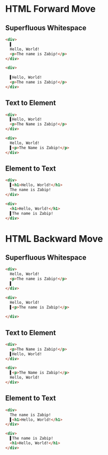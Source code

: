 # HTML Forward Move
## Superfluous Whitespace
```html
<div>
  ▌
  Hello, World!
  <p>The name is Zabip!</p>
</div>
```
```html
<div>
  
  ▌Hello, World!
  <p>The name is Zabip!</p>
</div>
```

## Text to Element
```html
<div>
  ▌Hello, World!
  <p>The Name is Zabip!</p>
</div>
```
```html
<div>
  Hello, World!
  ▌<p>The Name is Zabip!</p>
</div>
```

## Element to Text
```html
<div>
  ▌<h1>Hello, World!</h1>
  The name is Zabip!
</div>
```
```html
<div>
  <h1>Hello, World!</h1>
  ▌The name is Zabip!
</div>
```

# HTML Backward Move
## Superfluous Whitespace
```html
<div>
  Hello, World!
  <p>The name is Zabip!</p>
  ▌
</div>
```
```html
<div>
  Hello, World!
  ▌<p>The name is Zabip!</p>
  
</div>
```

## Text to Element
```html
<div>
  <p>The Name is Zabip!</p>
  ▌Hello, World!
</div>
```
```html
<div>
  ▌<p>The Name is Zabip!</p>
  Hello, World!
</div>
```

## Element to Text
```html
<div>
  The name is Zabip!
  ▌<h1>Hello, World!</h1>
</div>
```
```html
<div>
  ▌The name is Zabip!
  <h1>Hello, World!</h1>
</div>
```